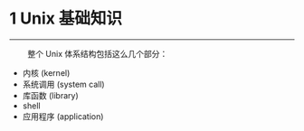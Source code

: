 # 1 Unix 基础知识
***

&emsp;&emsp;
整个 Unix 体系结构包括这么几个部分：

+ 内核 (kernel)
+ 系统调用 (system call)
+ 库函数 (library)
+ shell
+ 应用程序 (application)